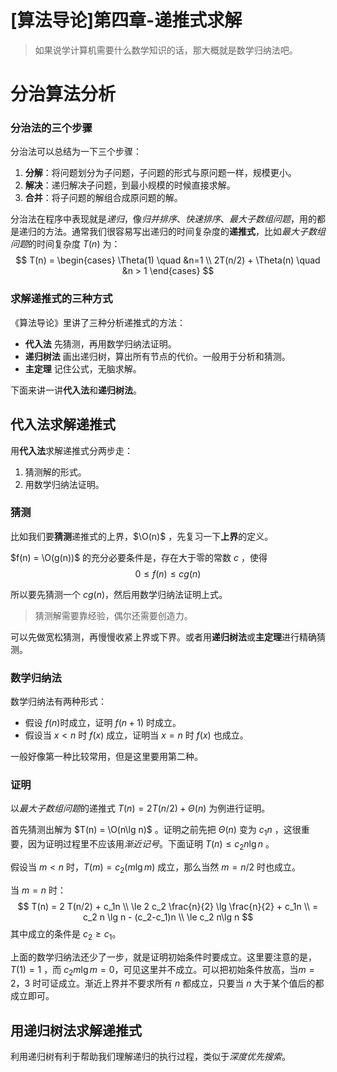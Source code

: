 # [算法导论]第四章-递推式求解

> 如果说学计算机需要什么数学知识的话，那大概就是数学归纳法吧。

# 分治算法分析

### 分治法的三个步骤

分治法可以总结为一下三个步骤：

1. **分解**：将问题划分为子问题，子问题的形式与原问题一样，规模更小。
2. **解决**：递归解决子问题，到最小规模的时候直接求解。
3. **合并**：将子问题的解组合成原问题的解。

分治法在程序中表现就是*递归*，像*归并排序*、*快速排序*、*最大子数组问题*，用的都是递归的方法。通常我们很容易写出递归的时间复杂度的**递推式**，比如*最大子数组问题*的时间复杂度 $T(n)$ 为：
$$
T(n) = 
\begin{cases}
\Theta(1) \quad &n=1 \\
2T(n/2) + \Theta(n) \quad &n > 1
\end{cases}
$$
### 求解递推式的三种方式

《算法导论》里讲了三种分析递推式的方法：

- **代入法** 		先猜测，再用数学归纳法证明。
- **递归树法**     画出递归树，算出所有节点的代价。一般用于分析和猜测。
- **主定理**         记住公式，无脑求解。

下面来讲一讲**代入法**和**递归树法**。

## 代入法求解递推式

用**代入法**求解递推式分两步走：

1. 猜测解的形式。
2. 用数学归纳法证明。

### 猜测

比如我们要**猜测**递推式的上界，$\O(n)$ ，先复习一下**上界**的定义。

$f(n) = \O(g(n))$ 的充分必要条件是，存在大于零的常数 $c$ ，使得
$$
0 \le f(n) \le c g(n)
$$

所以要先猜测一个 $cg(n)$，然后用数学归纳法证明上式。

> 猜测解需要靠经验，偶尔还需要创造力。

可以先做宽松猜测，再慢慢收紧上界或下界。或者用**递归树法**或**主定理**进行精确猜测。

### 数学归纳法

数学归纳法有两种形式：

- 假设 $f(n)$时成立，证明 $f(n+1)$ 时成立。
- 假设当 $x < n$ 时 $f(x)$ 成立，证明当 $x = n$ 时 $f(x)$ 也成立。

一般好像第一种比较常用，但是这里要用第二种。

### 证明

以*最大子数组问题*的递推式 $T(n) = 2T(n/2) + \Theta(n)$ 为例进行证明。

首先猜测出解为 $T(n) = \O(n\lg n)$ 。证明之前先把 $\Theta (n)$ 变为 $c_1n$ ，这很重要，因为证明过程里不应该用*渐近记号*。下面证明 $T(n) \le c_2 n\lg n$ 。

假设当 $m < n$ 时，$T(m) = c_2 (m \lg m)$ 成立，那么当然 $m = n/2$ 时也成立。

当 $m = n$ 时：
$$
T(n) = 2 T(n/2) + c_1n \\
\le 2 c_2 \frac{n}{2} \lg \frac{n}{2} + c_1n  \\
= c_2 n \lg n - (c_2-c_1)n  \\
\le c_2 n\lg n
$$
其中成立的条件是 $c_2 \ge c_1$。

上面的数学归纳法还少了一步，就是证明初始条件时要成立。这里要注意的是，$T(1) = 1$ ，而 $c_2 m\lg m = 0$，可见这里并不成立。可以把初始条件放高，当$m = 2， 3$ 时可证成立。渐近上界并不要求所有 $n$ 都成立，只要当 $n$ 大于某个值后的都成立即可。

## 用递归树法求解递推式

利用递归树有利于帮助我们理解递归的执行过程，类似于*深度优先搜索*。

